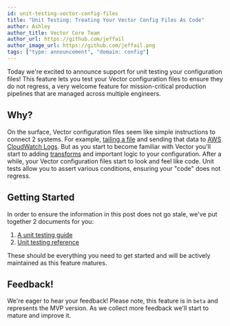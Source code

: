 ```yaml
---
id: unit-testing-vector-config-files
title: "Unit Testing: Treating Your Vector Config Files As Code"
author: Ashley
author_title: Vector Core Team
author_url: https://github.com/jeffail
author_image_url: https://github.com/jeffail.png
tags: ["type: announcement", "domain: config"]
---
```


Today we're excited to announce support for unit testing your configuration
files! This feature lets you test your Vector configuration files to ensure
they do not regress, a very welcome feature for mission-critical production
pipelines that are managed across multiple engineers.

## Why?

On the surface, Vector configuration files seem like simple instructions to
connect 2 systems. For example, [tailing a file][docs.sources.file] and sending
that data to [AWS CloudWatch Logs][docs.sinks.aws_cloudwatch_logs]. But as you
start to become familiar with Vector you'll start to adding
[transforms][docs.transforms] and important logic to your configuration. After
a while, your Vector configuration files start to look and feel like code. Unit
tests allow you to assert various conditions, ensuring your "code" does not
regress. 

## Getting Started

In order to ensure the information in this post does not go stale, we've put
together 2 documents for you:

1. [A unit testing guide][docs.guides.unit_testing]
2. [Unit testing reference][docs.reference.tests]

These should be everything you need to get started and will be actively
maintained as this feature matures.

## Feedback!

We're eager to hear your feedback! Please note, this feature is in `beta` and
represents the MVP version. As we collect more feedback we'll start to mature
and improve it.


[docs.guides.unit_testing]: /docs/setup/guides/unit-testing
[docs.reference.tests]: /docs/reference/tests
[docs.sinks.aws_cloudwatch_logs]: /docs/reference/sinks/aws_cloudwatch_logs
[docs.sources.file]: /docs/reference/sources/file
[docs.transforms]: /docs/reference/transforms
